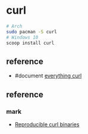 # curl

```sh
# Arch
sudo pacman -S curl
# Windows 10
scoop install curl
```

## reference

- #document [everything curl](https://everything.curl.dev/)

## reference

### mark

- [Reproducible curl binaries](https://github.com/curl/curl-for-win)
